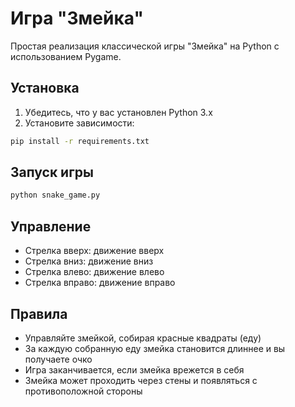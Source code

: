 # Игра "Змейка"

Простая реализация классической игры "Змейка" на Python с использованием Pygame.

## Установка

1. Убедитесь, что у вас установлен Python 3.x
2. Установите зависимости:
```bash
pip install -r requirements.txt
```

## Запуск игры

```bash
python snake_game.py
```

## Управление

- Стрелка вверх: движение вверх
- Стрелка вниз: движение вниз
- Стрелка влево: движение влево
- Стрелка вправо: движение вправо

## Правила

- Управляйте змейкой, собирая красные квадраты (еду)
- За каждую собранную еду змейка становится длиннее и вы получаете очко
- Игра заканчивается, если змейка врежется в себя
- Змейка может проходить через стены и появляться с противоположной стороны 